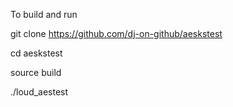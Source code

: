 To build and run

git clone https://github.com/dj-on-github/aeskstest

cd aeskstest

source build

./loud_aestest

